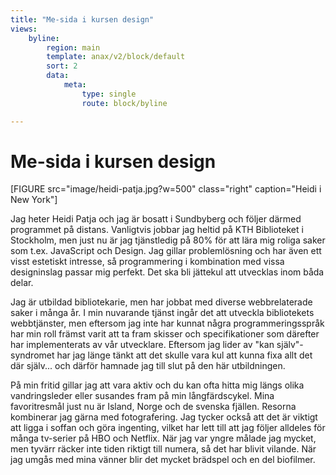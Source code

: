 ```yaml
---
title: "Me-sida i kursen design"
views:
    byline:
        region: main
        template: anax/v2/block/default
        sort: 2
        data:
            meta:
                type: single
                route: block/byline

---
```

Me-sida i kursen design
=========================

[FIGURE src="image/heidi-patja.jpg?w=500" class="right" caption="Heidi i New York"]

Jag heter Heidi Patja och jag är bosatt i Sundbyberg och följer därmed programmet på distans. Vanligtvis jobbar jag heltid på KTH Biblioteket i Stockholm, men just nu är jag tjänstledig på 80% för att lära mig roliga saker som t.ex. JavaScript och Design. Jag gillar problemlösning och har även ett visst estetiskt intresse, så programmering i kombination med vissa designinslag passar mig perfekt. Det ska bli jättekul att utvecklas inom båda delar.

Jag är utbildad bibliotekarie, men har jobbat med diverse webbrelaterade saker i många år. I min nuvarande tjänst ingår det att utveckla bibliotekets webbtjänster, men eftersom jag inte har kunnat några programmeringsspråk har min roll främst varit att ta fram skisser och specifikationer som därefter har implementerats av vår utvecklare. Eftersom jag lider av "kan själv"-syndromet har jag länge tänkt att det skulle vara kul att kunna fixa allt det där själv... och därför hamnade jag till slut på den här utbildningen.

På min fritid gillar jag att vara aktiv och du kan ofta hitta mig längs olika vandringsleder eller susandes fram på min långfärdscykel. Mina favoritresmål just nu är Island, Norge och de svenska fjällen. Resorna kombinerar jag gärna med fotografering. Jag tycker också att det är viktigt att ligga i soffan och göra ingenting, vilket har lett till att jag följer alldeles för många tv-serier på HBO och Netflix. När jag var yngre målade jag mycket, men tyvärr räcker inte tiden riktigt till numera, så det har blivit vilande. När jag umgås med mina vänner blir det mycket brädspel och en del biofilmer.
